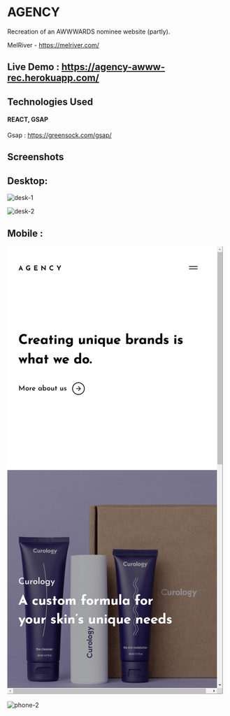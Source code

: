# AGENCY

Recreation of an AWWWARDS nominee website (partly).

MelRiver - https://melriver.com/

## Live Demo : https://agency-awww-rec.herokuapp.com/

## Technologies Used

#### REACT, GSAP

Gsap : https://greensock.com/gsap/

## Screenshots

## Desktop:

![desk-1](https://github.com/Timorsa/AGENCY/blob/master/gifs-for-doc/desk-1.gif)

![desk-2](https://github.com/Timorsa/AGENCY/blob/master/gifs-for-doc//desk-2.gif)

## Mobile :

![phone-1](https://github.com/Timorsa/AGENCY/blob/master/gifs-for-doc/phone-1.gif)

![phone-2](https://github.com/Timorsa/AGENCY/blob/master/gifs-for-doc/phone-2.gif)

